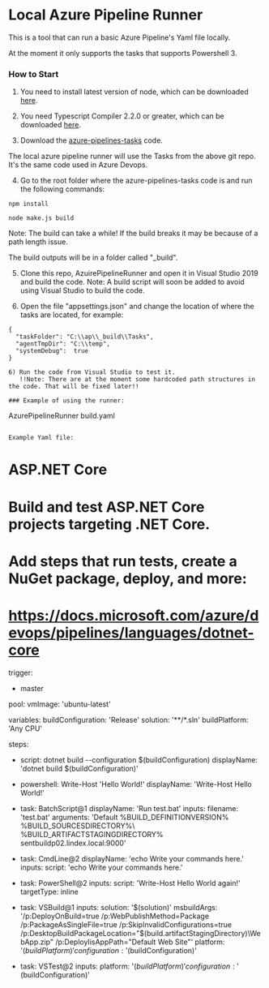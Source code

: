 # Local Azure Pipeline Runner

This is a tool that can run a basic Azure Pipeline's Yaml file locally.

At the moment it only supports the tasks that supports Powershell 3.

### How to Start

1) You need to install latest version of node, which can be downloaded [here](https://nodejs.org/en/download/).

2) You need Typescript Compiler 2.2.0 or greater, which can be downloaded [here](https://www.npmjs.com/package/typescript).

3) Download the [azure-pipelines-tasks](https://github.com/microsoft/azure-pipelines-tasks) code.

The local azure pipeline runner will use the Tasks from the above git repo. It's the same code used in Azure Devops.

4) Go to the root folder where the azure-pipelines-tasks code is and run the following commands:

```
npm install

node make.js build
```

Note: The build can take a while! If the build breaks it may be because of a path length issue.

The build outputs will be in a folder called "_build".

5) Clone this repo, AzuirePipelineRunner and open it in Visual Studio 2019 and build the code.
   Note: A build script will soon be added to avoid using Visual Studio to build the code.

6) Open the file "appsettings.json" and change the location of where the tasks are located, for example:

```
{
  "taskFolder": "C:\\ap\\_build\\Tasks",
  "agentTmpDir": "C:\\temp",
  "systemDebug":  true
}

6) Run the code from Visual Studio to test it.
   !!Note: There are at the moment some hardcoded path structures in the code. That will be fixed later!!

### Example of using the runner:

```
AzurePipelineRunner build.yaml
```

Example Yaml file:

```
# ASP.NET Core
# Build and test ASP.NET Core projects targeting .NET Core.
# Add steps that run tests, create a NuGet package, deploy, and more:
# https://docs.microsoft.com/azure/devops/pipelines/languages/dotnet-core

trigger:
- master

pool:
  vmImage: 'ubuntu-latest'

variables:
  buildConfiguration: 'Release'
  solution: '**/*.sln'
  buildPlatform: 'Any CPU'

steps:
- script: dotnet build --configuration $(buildConfiguration)
  displayName: 'dotnet build $(buildConfiguration)'

- powershell: Write-Host 'Hello World!'
  displayName: 'Write-Host Hello World!'

- task: BatchScript@1
  displayName: 'Run test.bat'
  inputs:
    filename: 'test.bat'
    arguments: 'Default %BUILD_DEFINITIONVERSION% %BUILD_SOURCESDIRECTORY%\ %BUILD_ARTIFACTSTAGINGDIRECTORY% sentbuildp02.lindex.local:9000'

- task: CmdLine@2
  displayName: 'echo Write your commands here.'
  inputs:
    script: 'echo Write your commands here.'

- task: PowerShell@2
  inputs:
    script: 'Write-Host Hello World again!'
    targetType: inline

- task: VSBuild@1
  inputs:
    solution: '$(solution)'
    msbuildArgs: '/p:DeployOnBuild=true /p:WebPublishMethod=Package /p:PackageAsSingleFile=true /p:SkipInvalidConfigurations=true /p:DesktopBuildPackageLocation="$(build.artifactStagingDirectory)\WebApp.zip" /p:DeployIisAppPath="Default Web Site"'
    platform: '$(buildPlatform)'
    configuration: '$(buildConfiguration)'

- task: VSTest@2
  inputs:
    platform: '$(buildPlatform)'
    configuration: '$(buildConfiguration)'
```

